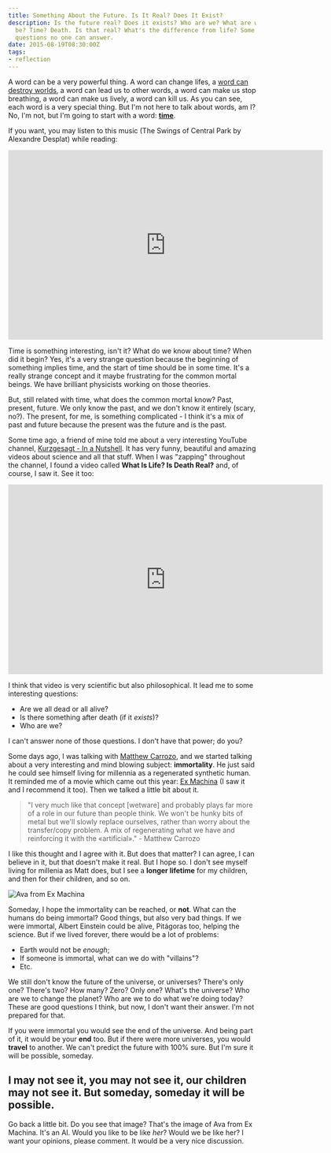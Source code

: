 ```yaml
---
title: Something About the Future. Is It Real? Does It Exist?
description: Is the future real? Does it exists? Who are we? What are we going to
  be? Time? Death. Is that real? What's the difference from life? Some interesting
  questions no one can answer.
date: 2015-08-19T08:30:00Z
tags:
- reflection
---
```


A word can be a very powerful thing. A word can change lifes, a [word can destroy worlds][4], a word can lead us to other words, a word can make us stop breathing, a word can make us lively, a word can kill us. As you can see, each word is a very special thing. But I'm not here to talk about words, am I? No, I'm not, but I'm going to start with a word: **[time][0]**.

<!--more-->

If you want, you may listen to this music (The Swings of Central Park by Alexandre Desplat) while reading:


<iframe class="youtube-player" type="text/html" width="640" height="385" src="https://www.youtube-nocookie.com/embed/NE3pgjnrPAc" allowfullscreen frameborder="0"></iframe>

Time is something interesting, isn't it? What do we know about time? When did it begin? Yes, it's a very strange question because the beginning of something implies time, and the start of time should be in some time. It's a really strange concept and it maybe frustrating for the common mortal beings. We have brilliant physicists working on those theories.

But, still related with time, what does the common mortal know? Past, present, future. We only know the past, and we don't know it entirely (scary, no?). The present, for me, is something complicated - I think it's a mix of past and future because the present was the future and is the past.

Some time ago, a friend of mine told me about a very interesting YouTube channel, [Kurzgesagt - In a Nutshell][2]. It has very funny, beautiful and amazing videos about science and all that stuff. When I was "zapping" throughout the channel, I found a video called **What Is Life? Is Death Real?** and, of course, I saw it. See it too:

<iframe class="youtube-player" type="text/html" width="640" height="385" src="https://www.youtube-nocookie.com/embed/QOCaacO8wus" allowfullscreen frameborder="0"></iframe>

I think that video is very scientific but also philosophical. It lead me to some interesting questions:

+ Are we all dead or all alive?
+ Is there something after death (if it *exists*)?
+ Who are we?

I can't answer none of those questions. I don't have that power; do you?

Some days ago, I was talking with [Matthew Carrozo][1], and we started talking about a very interesting and mind blowing subject: **immortality**. He just said he could see himself living for millennia as a regenerated synthetic human. It reminded me of a movie which came out this year: [Ex Machina][3] (I saw it and I recommend it too). Then we talked a little bit about it.

> "I very much like that concept [wetware] and probably plays far more of a role in our future than people think. We won't be hunky bits of metal but we'll slowly replace ourselves, rather than worry about the transfer/copy problem. A mix of regenerating what we have and reinforcing it with the «artificial»." - Matthew Carrozo

I like this thought and I agree with it. But does that matter? I can agree, I can believe in it, but that doesn't make it real. But I hope so. I don't see myself living for millenia as Matt does, but I see a **longer lifetime** for my children, and then for their children, and so on.

![Ava from Ex Machina](cdn:/2015-08-ex-machina-ava "Ava from Ex Machina")

Someday, I hope the immortality can be reached, or **not**. What can the humans do being immortal? Good things, but also very bad things. If we were immortal, Albert Einstein could be alive, Pitágoras too, helping the science. But if we lived forever, there would be a lot of problems:

+ Earth would not be *enough*;
+ If someone is immortal, what can we do with "villains"?
+ Etc.

We still don't know the future of the universe, or universes? There's only one? There's two? How many? Zero? Only one? What's the universe? Who are we to change the planet? Who are we to do what we're doing today? These are good questions I think, but now, I don't want their answer. I'm not prepared for that.

If you were immortal you would see the end of the universe. And being part of it, it would be your **end** too. But if there were more universes, you would **travel** to another. We can't predict the future with 100% sure. But I'm sure it will be possible, someday.

## I may not see it, you may not see it, our children may not see it. But someday, someday it will be possible.

Go back a little bit. Do you see that image? That's the image of Ava from Ex Machina. It's an AI. Would you like to be like *her*? Would we be like her? I want your opinions, please comment. It would be a very nice discussion.

[0]: https://www.youtube.com/watch?v=JwYX52BP2Sk
[1]: https://www.linkedin.com/in/carrozo
[2]: http://kurzgesagt.org/
[3]: http://www.imdb.com/title/tt0470752/
[4]: https://en.wikipedia.org/wiki/Bay_of_Pigs_Invasion
